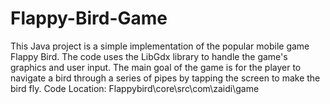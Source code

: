# Flappy-Bird-Game
This Java project is a simple implementation of the popular mobile game Flappy Bird. The code uses the LibGdx library to handle the game's graphics and user input. The main goal of the game is for the player to navigate a bird through a series of pipes by tapping the screen to make the bird fly.
Code Location:
Flappybird\core\src\com\zaidi\game
